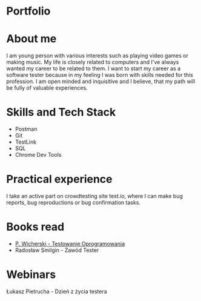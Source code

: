 # Portfolio

# About me
I am young person with various interests such as playing video games or making music. My life is closely related to computers and I've always wanted my career to be related to them. I want to start my career as a software tester because in my feeling I was born with skills needed for this profession. I am open minded and inquisitive and I believe, that my path will be fully of valuable experiences.

# Skills and Tech Stack
* Postman
* Git
* TestLink
* SQL
* Chrome Dev Tools

# Practical experience
I take an active part on crowdtesting site test.io, where I can make bug reports, bug reproductions or bug confirmation tasks.

# Books read
* [P. Wicherski - Testowanie Oprogramowania](https://pwicherski.gitbook.io/testowanie-oprogramowania/)
* Radosław Smilgin - Zawód Tester

# Webinars
Łukasz Pietrucha - Dzień z życia testera
